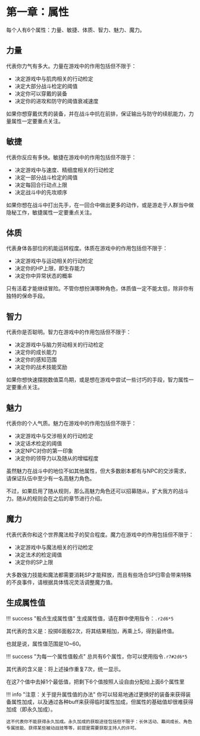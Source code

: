 # 第一章：属性

每个人有6个属性：力量、敏捷、体质、智力、魅力、魔力。

## 力量

代表你力气有多大。力量在游戏中的作用包括但不限于：

* 决定游戏中与肌肉相关的行动检定
* 决定大部分战斗检定的阈值
* 决定你可以穿戴的装备
* 决定你的进攻和防守的阈值衰减速度

如果你想穿戴优秀的装备，并在战斗中抗在前排，保证输出与防守的续航能力，力量属性一定要重点关注。

## 敏捷

代表你反应有多快。敏捷在游戏中的作用包括但不限于：

* 决定游戏中与速度、精细度相关的行动检定
* 决定一部分战斗检定的阈值
* 决定每回合行动点上限
* 决定战斗中的先攻顺序

如果你想在战斗中打出先手，在一回合中做出更多的动作，或是游走于人群当中做隐秘工作，敏捷属性一定要重点关注。

## 体质

代表身体各部位的机能运转程度。体质在游戏中的作用包括但不限于：

* 决定游戏中与运动相关的行动检定
* 决定你的HP上限，即生存能力
* 决定你中异常状态的概率

只有活着才能继续冒险。不管你想扮演哪种角色，体质值一定不能太低，除非你有独特的保命手段。

## 智力

代表你是否聪明。智力在游戏中的作用包括但不限于：

* 决定游戏中与脑力劳动相关的行动检定
* 决定你的成长能力
* 决定你的感知范围
* 决定你的战术技能奖励

如果你想快速摆脱数值菜鸟期，或是想在游戏中尝试一些讨巧的手段，智力属性一定要重点关注。

## 魅力

代表你的个人气质。魅力在游戏中的作用包括但不限于：

* 决定游戏中与交涉相关的行动检定
* 决定话术检定的阈值
* 决定NPC对你的第一印象
* 决定你的领导力以及随从的增幅程度

虽然魅力在战斗中的地位不如其他属性，但大多数剧本都有与NPC的交涉需求，请保证队伍中至少有一名高魅力角色。

不过，如果启用了随从规则，那么高魅力角色还可以招募随从，扩大我方的战斗力。随从的规则会在之后的章节进行介绍。

## 魔力

代表代表你和这个世界魔法粒子的契合程度。魔力在游戏中的作用包括但不限于：

* 决定游戏中与魔法相关的行动检定
* 决定法术的检定阈值
* 决定你的SP上限

大多数强力技能和魔法都需要消耗SP才能释放，而且有些场合SP归零会带来特殊的不良事件，请根据具体情况灵活调整魔力值。

## 生成属性值

!!! success "骰点生成属性值"
    生成属性值，请在群中使用指令：`.r2d6*5`

其代表的含义是：投掷6面骰2次，将其结果相加，再乘上5，得到最终值。

也就是说，属性值范围是10~60。

!!! success "为每一个属性值骰点"
    总共有6个属性，你可以使用指令`.r7#2d6*5`

其代表的含义是：将上述操作重复7次，统一显示。

在这7个值中去掉1个最低值，把剩下6个值按照人设自由分配给上面6个属性里

!!! info "注意：关于提升属性值的办法"
    你可以轻易地通过更换好的装备来获得装备属性加成，以及通过各种buff来获得临时属性加成，但属性的基础值却很难获得加成（即永久加成）。

    这不代表你不能获得永久加成。永久加成的获取途径包括但不限于：长休活动、幕间成长、角色专属技能、获得某些被动战技等等，前提是需要获取主持人的许可。